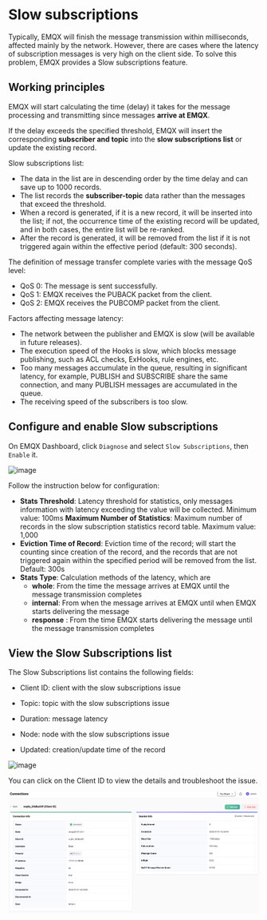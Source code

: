 # Slow subscriptions

Typically, EMQX will finish the message transmission within milliseconds, affected mainly by the network. However, there are cases where the latency of subscription messages is very high on the client side. To solve this problem, EMQX provides a Slow subscriptions feature.

## Working principles

EMQX will start calculating the time (delay) it takes for the message processing and transmitting since messages **arrive at EMQX**. 

If the delay exceeds the specified threshold, EMQX will insert the corresponding **subscriber and topic** into the **slow subscriptions list** or update the existing record. 

Slow subscriptions list:

- The data in the list are in descending order by the time delay and can save up to 1000 records.
- The list records the **subscriber-topic** data rather than the messages that exceed the threshold.
- When a record is generated, if it is a new record, it will be inserted into the list; if not, the occurrence time of the existing record will be updated, and in both cases, the entire list will be re-ranked.
- After the record is generated, it will be removed from the list if it is not triggered again within the effective period (default: 300 seconds).

The definition of message transfer complete varies with the message QoS level:

- QoS 0: The message is sent successfully.
- QoS 1: EMQX receives the PUBACK packet from the client.
- QoS 2: EMQX receives the PUBCOMP packet from the client.

Factors affecting message latency:

- The network between the publisher and EMQX is slow (will be available in future releases).
- The execution speed of the Hooks is slow, which blocks message publishing, such as ACL checks, ExHooks, rule engines, etc. 
- Too many messages accumulate in the queue, resulting in significant latency, for example, PUBLISH and SUBSCRIBE share the same connection, and many PUBLISH messages are accumulated in the queue. 
- The receiving speed of the subscribers is too slow. 

## Configure and enable Slow subscriptions

<!-- TODO 补充配置文件配置方式，目前该方式有 BUG 暂时不在文档中提供。 -->

On EMQX Dashboard, click `Diagnose` and select `Slow Subscriptions`, then `Enable` it.

![image](./assets/slow_subscribers_statistics_1.png)

Follow the instruction below for configuration:

- **Stats Threshold**:  Latency threshold for statistics, only messages information with latency exceeding the value will be collected. Minimum value: 100ms
  **Maximum Number of Statistics**: Maximum number of records in the slow subscription statistics record table. Maximum value: 1,000
- **Eviction Time of Record**: Eviction time of the record; will start the counting since creation of the record, and the records that are not triggered again within the specified period will be removed from the list. Default: 300s
- **Stats Type**: Calculation methods of the latency, which are
  - **whole**: From the time the message arrives at EMQX until the message transmission completes
  - **internal**: From when the message arrives at EMQX until when EMQX starts delivering the message
  - **response** : From the time EMQX starts delivering the message until the message transmission completes

## View the Slow Subscriptions list

The Slow Subscriptions list contains the following fields:

- Client ID: client with the slow subscriptions issue

- Topic: topic with the slow subscriptions issue
- Duration: message latency
- Node:  node with the slow subscriptions issue
- Updated: creation/update time of the record

![image](./assets/slow_subscribers_statistics_3.png)

You can click on the Client ID to view the details and troubleshoot the issue. 

![image](./assets/slow_subscribers_statistics_4.png)
